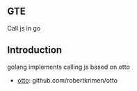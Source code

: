 GTE
---
Call js in go

## Introduction

golang implements calling js based on otto

- [otto](https://github.com/robertkrimen/otto): github.com/robertkrimen/otto
